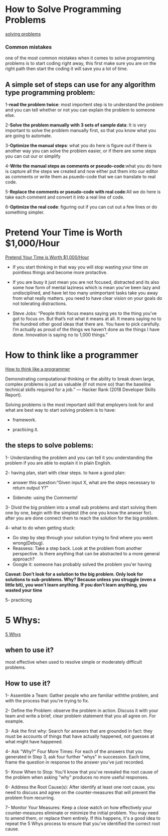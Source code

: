 # How to Solve Programming Problems
[solving problems](https://simpleprogrammer.com/solving-problems-breaking-it-down/)



### Common mistakes


one of the most common mistakes when it comes to solve programming problems is to start coding right away, this first make sure you are on the right path then start the coding it will save you a lot of time.

## A simple set of steps can use for any algorithm type programming problem:


1-**read the problem twice**: most importent step is to understand the problem and you can tell whether or not you can explain the problem to someone else.


2-**Solve the problem manually with 3 sets of sample data**: It is very important to solve the problem manually first, so that you know what you are going to automate.


3-**Optimize the manual steps**: what you do here is figure out if there is another way you can solve the problem easier, or if there are some steps you can cut our or simplify


4-**Write the manual steps as comments or pseudo-code**:what you do here is capture all the steps we created and now either put them into our editor as comments or write them as psuedo-code that we can translate to real code.


5-**Replace the comments or pseudo-code with real code**:All we do here is take each comment and convert it into a real line of code.


6-**Optimize the real code**: figuring out if you can cut out a few lines or do something simpler.



# Pretend Your Time is Worth $1,000/Hour
[Pretend Your Time is Worth $1,000/Hour](https://medium.com/swlh/pretend-your-time-is-worth-1-000-hour-and-youll-become-100x-more-productive-f04628bb3e6d)
 


* If you start thinking in that way you will stop wasting your time on pointless things and become more protactive.

* If you are busy it just mean you are not focused, distracted and its also some how  form of mental laziness which is mean you’ve been lazy and undisciplined, and have let too many unimportant tasks take you away from what really matters. you need to have clear vision on your goals do not tolerating distractions.

* Steve Jobs: “People think focus means saying yes to the thing you’ve got to focus on. But that’s not what it means at all. It means saying no to the hundred other good ideas that there are. You have to pick carefully. I’m actually as proud of the things we haven’t done as the things I have done. Innovation is saying no to 1,000 things.”


# How to think like a programmer 
[How to think like a programmer ](https://www.freecodecamp.org/news/how-to-think-like-a-programmer-lessons-in-problem-solving-d1d8bf1de7d2/)


Demonstrating computational thinking or the ability to break down large, complex problems is just as valuable (if not more so) than the baseline technical skills required for a job.” — Hacker Rank (2018 Developer Skills Report).

Solving problems is the most important skill that employers look for and what are best way to start solving problem is to have:


- framework.


- practicing it.


## the steps to solve poblems:


1- Understanding the problem and you can tell it you understanding the problem if you are able to explain it in plain English.



2- having plan, start with clear steps. to have a good plan: 


- answer this question:“Given input X, what are the steps necessary to return output Y?”


- Sidenote: using the Comments!


3- Divid the big problem into a small sub problems and start solving them one by one, begin with the simplest (the one you know the anwser for). after you are done connect them to reach the solution for the big problem.


4- what to do when getting stuck:


- Go step by step through your solution trying to find where you went wrong(Debug).
- Reassess: Take a step back. Look at the problem from another perspective. Is there anything that can be abstracted to a more general approach?
- Google it: someone has probably solved the problem you'er having

**Caveat: Don’t look for a solution to the big problem. Only look for solutions to sub-problems. Why? Because unless you struggle (even a little bit), you won’t learn anything. If you don’t learn anything, you wasted your time**


5- practicing


# 5 Whys:
[5 Whys](https://www.mindtools.com/pages/article/newTMC_5W.htm)

## when to use it?


most effective when used to resolve simple or moderately difficult problems.



## How to use it?


1- Assemble a Team: Gather people who are familiar withthe problem, and with the process that you're trying to fix.


2- Define the Problem: observe the problem in action. Discuss it with your team and write a brief, clear problem statement that you all agree on. For example.


3- Ask the first why: Search for answers that are grounded in fact: they must be accounts of things that have actually happened, not guesses at what might have happened.


4- Ask "Why?" Four More Times: For each of the answers that you generated in Step 3, ask four further "whys" in succession. Each time, frame the question in response to the answer you've just recorded.


5- Know When to Stop: You'll know that you've revealed the root cause of the problem when asking "why" produces no more useful responses.


6- Address the Root Cause(s): After identify at least one root cause, you need to discuss and agree on the counter-measures that will prevent the problem from recurring.


7- Monitor Your Measures: Keep a close watch on how effectively your counter-measures eliminate or minimize the initial problem. You may need to amend them, or replace them entirely. If this happens, it's a good idea to repeat the 5 Whys process to ensure that you've identified the correct root cause.



